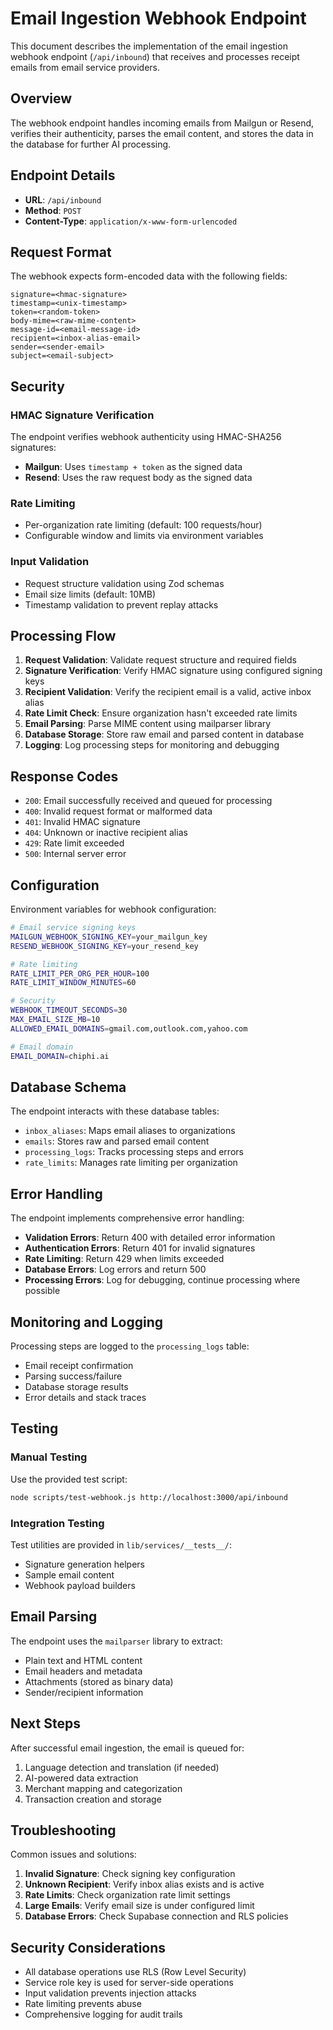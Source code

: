 # Email Ingestion Webhook Endpoint

This document describes the implementation of the email ingestion webhook endpoint (`/api/inbound`) that receives and processes receipt emails from email service providers.

## Overview

The webhook endpoint handles incoming emails from Mailgun or Resend, verifies their authenticity, parses the email content, and stores the data in the database for further AI processing.

## Endpoint Details

- **URL**: `/api/inbound`
- **Method**: `POST`
- **Content-Type**: `application/x-www-form-urlencoded`

## Request Format

The webhook expects form-encoded data with the following fields:

```
signature=<hmac-signature>
timestamp=<unix-timestamp>
token=<random-token>
body-mime=<raw-mime-content>
message-id=<email-message-id>
recipient=<inbox-alias-email>
sender=<sender-email>
subject=<email-subject>
```

## Security

### HMAC Signature Verification

The endpoint verifies webhook authenticity using HMAC-SHA256 signatures:

- **Mailgun**: Uses `timestamp + token` as the signed data
- **Resend**: Uses the raw request body as the signed data

### Rate Limiting

- Per-organization rate limiting (default: 100 requests/hour)
- Configurable window and limits via environment variables

### Input Validation

- Request structure validation using Zod schemas
- Email size limits (default: 10MB)
- Timestamp validation to prevent replay attacks

## Processing Flow

1. **Request Validation**: Validate request structure and required fields
2. **Signature Verification**: Verify HMAC signature using configured signing keys
3. **Recipient Validation**: Verify the recipient email is a valid, active inbox alias
4. **Rate Limit Check**: Ensure organization hasn't exceeded rate limits
5. **Email Parsing**: Parse MIME content using mailparser library
6. **Database Storage**: Store raw email and parsed content in database
7. **Logging**: Log processing steps for monitoring and debugging

## Response Codes

- `200`: Email successfully received and queued for processing
- `400`: Invalid request format or malformed data
- `401`: Invalid HMAC signature
- `404`: Unknown or inactive recipient alias
- `429`: Rate limit exceeded
- `500`: Internal server error

## Configuration

Environment variables for webhook configuration:

```bash
# Email service signing keys
MAILGUN_WEBHOOK_SIGNING_KEY=your_mailgun_key
RESEND_WEBHOOK_SIGNING_KEY=your_resend_key

# Rate limiting
RATE_LIMIT_PER_ORG_PER_HOUR=100
RATE_LIMIT_WINDOW_MINUTES=60

# Security
WEBHOOK_TIMEOUT_SECONDS=30
MAX_EMAIL_SIZE_MB=10
ALLOWED_EMAIL_DOMAINS=gmail.com,outlook.com,yahoo.com

# Email domain
EMAIL_DOMAIN=chiphi.ai
```

## Database Schema

The endpoint interacts with these database tables:

- `inbox_aliases`: Maps email aliases to organizations
- `emails`: Stores raw and parsed email content
- `processing_logs`: Tracks processing steps and errors
- `rate_limits`: Manages rate limiting per organization

## Error Handling

The endpoint implements comprehensive error handling:

- **Validation Errors**: Return 400 with detailed error information
- **Authentication Errors**: Return 401 for invalid signatures
- **Rate Limiting**: Return 429 when limits exceeded
- **Database Errors**: Log errors and return 500
- **Processing Errors**: Log for debugging, continue processing where possible

## Monitoring and Logging

Processing steps are logged to the `processing_logs` table:

- Email receipt confirmation
- Parsing success/failure
- Database storage results
- Error details and stack traces

## Testing

### Manual Testing

Use the provided test script:

```bash
node scripts/test-webhook.js http://localhost:3000/api/inbound
```

### Integration Testing

Test utilities are provided in `lib/services/__tests__/`:

- Signature generation helpers
- Sample email content
- Webhook payload builders

## Email Parsing

The endpoint uses the `mailparser` library to extract:

- Plain text and HTML content
- Email headers and metadata
- Attachments (stored as binary data)
- Sender/recipient information

## Next Steps

After successful email ingestion, the email is queued for:

1. Language detection and translation (if needed)
2. AI-powered data extraction
3. Merchant mapping and categorization
4. Transaction creation and storage

## Troubleshooting

Common issues and solutions:

1. **Invalid Signature**: Check signing key configuration
2. **Unknown Recipient**: Verify inbox alias exists and is active
3. **Rate Limits**: Check organization rate limit settings
4. **Large Emails**: Verify email size is under configured limit
5. **Database Errors**: Check Supabase connection and RLS policies

## Security Considerations

- All database operations use RLS (Row Level Security)
- Service role key is used for server-side operations
- Input validation prevents injection attacks
- Rate limiting prevents abuse
- Comprehensive logging for audit trails